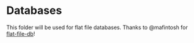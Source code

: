 # Databases

This folder will be used for flat file databases. Thanks to @mafintosh for [flat-file-db](https://github.com/mafintosh/flat-file-db)!

